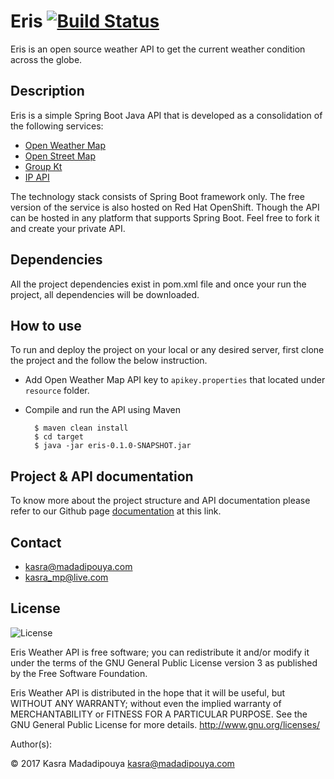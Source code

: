 # Eris [![Build Status](https://travis-ci.org/kasramp/Eris.svg?branch=develop)](https://travis-ci.org/kasramp/Eris)

Eris is an open source weather API to get the current weather condition across the globe.

## Description
Eris is a simple Spring Boot Java API that is developed as a consolidation of the following services:
- [Open Weather Map](https://openweathermap.org/)
- [Open Street Map](http://openstreetmap.org/)
- [Group Kt](http://www.groupkt.com/post/f2129b88/services.htm)
- [IP API](http://ip-api.com/)

The technology stack consists of Spring Boot framework only. The free version of the service is also hosted on Red Hat OpenShift. Though the API can be hosted in any platform that supports Spring Boot. Feel free to fork it and create your private API.

## Dependencies
All the project dependencies exist in pom.xml file and once your run the project, all dependencies will be downloaded.

## How to use
To run and deploy the project on your local or any desired server, first clone the project and the follow the below instruction.
- Add Open Weather Map API key to `apikey.properties` that located under `resource` folder.
- Compile and run the API using Maven

        $ maven clean install
        $ cd target
        $ java -jar eris-0.1.0-SNAPSHOT.jar

## Project & API documentation
To know more about the project structure and API documentation please refer to our Github page [documentation](http://eris.madadipouya.com/#apicall) at this link.

## Contact
* kasra@madadipouya.com
* kasra_mp@live.com

## License
<p>
<img src="https://www.gnu.org/graphics/gplv3-127x51.png" alt="License"/>
</p>
Eris Weather API is free software; you can redistribute it and/or modify
it under the terms of the GNU General Public License version 3
as published by the Free Software Foundation.

Eris Weather API is distributed in the hope that it will be useful,
but WITHOUT ANY WARRANTY; without even the implied warranty of
MERCHANTABILITY or FITNESS FOR A PARTICULAR PURPOSE.  See the
GNU General Public License for more details.  <http://www.gnu.org/licenses/>

Author(s):

© 2017 Kasra Madadipouya <kasra@madadipouya.com>

